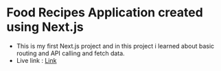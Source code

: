 # Food Recipes Application created using Next.js

- This is my first Next.js project and in this project i learned about basic routing and API calling and fetch data.
- Live link : [Link](https://foodrecipesnext.netlify.app/)
